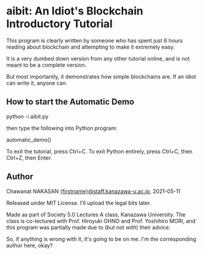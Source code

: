 aibit: An Idiot's Blockchain Introductory Tutorial
==================================================

This program is clearly written by someone who has spent just 6 hours reading
about blockchain and attempting to make it extremely easy.

It is a very dumbed down version from any other tutorial online, and is not
meant to be a complete version.

But most importantly, it demonstrates how simple blockchains are. If an idiot
can write it, anyone can.

## How to start the Automatic Demo

python -i aibit.py

then type the following into Python program:

automatic\_demo()

To exit the tutorial, press Ctrl+C. To exit Python entirely, press Ctrl+C, then
Ctrl+Z, then Enter.

## Author

Chawanat NAKASAN <{firstname}@staff.kanazawa-u.ac.jp>, 2021-05-11

Released under MIT License. I'll upload the legal bits later.

Made as part of Society 5.0 Lectures A class, Kanazawa University. The class is
co-lectured with Prof. Hiroyuki OHNO and Prof. Yoshihiro MORI, and this program
was partially made due to (but not *with*) their advice.

So, if anything is wrong with it, it's going to be on me. I'm the corresponding
author here, okay?

